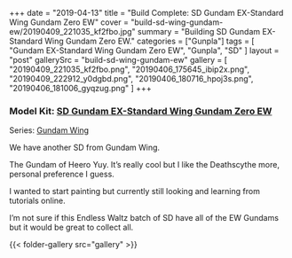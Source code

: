 +++
date = "2019-04-13"
title = "Build Complete: SD Gundam EX-Standard Wing Gundam Zero EW"
cover = "build-sd-wing-gundam-ew/20190409_221035_kf2fbo.jpg"
summary = "Building SD Gundam EX-Standard Wing Gundam Zero EW."
categories = ["Gunpla"]
tags = [
  "Gundam EX-Standard Wing Gundam Zero EW",
  "Gunpla",
  "SD"
]
layout = "post"
gallerySrc = "build-sd-wing-gundam-ew" 
gallery = [
  "20190409_221035_kf2fbo.png",
  "20190406_175645_ibip2x.png",
  "20190409_222912_y0dgbd.png",
  "20190406_180716_hpoj3s.png",
  "20190406_181006_gyqzug.png"
]
+++

### Model Kit: [SD Gundam EX-Standard Wing Gundam Zero EW](#)

Series: [Gundam Wing](https://en.wikipedia.org/wiki/Mobile_Suit_Gundam_Wing)

We have another SD from Gundam Wing.

The Gundam of Heero Yuy. It’s really cool but I like the Deathscythe more, personal preference I guess.

I wanted to start painting but currently still looking and learning from tutorials online.

I’m not sure if this Endless Waltz batch of SD have all of the EW Gundams but it would be great to collect all.

{{< folder-gallery src="gallery" >}}
